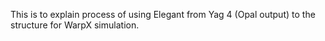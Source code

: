 This is to explain process of using Elegant from Yag 4 (Opal output) to the structure for WarpX simulation.
